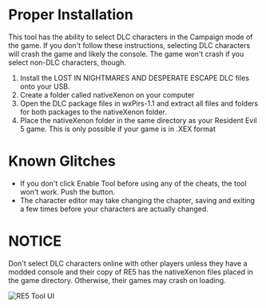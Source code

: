 # Proper Installation
This tool has the ability to select DLC characters in the Campaign mode of the game.
If you don't follow these instructions, selecting DLC characters will crash the game and likely the console.
The game won't crash if you select non-DLC characters, though.

1) Install the LOST IN NIGHTMARES AND DESPERATE ESCAPE DLC files onto your USB.
2) Create a folder called nativeXenon on your computer
3) Open the DLC package files in wxPirs-1.1 and extract all files and folders for both packages to the nativeXenon folder.
4) Place the nativeXenon folder in the same directory as your Resident Evil 5 game. This is only possible if your game is in .XEX format

# Known Glitches
* If you don't click Enable Tool before using any of the cheats, the tool won't work. Push the button.
* The character editor may take changing the chapter, saving and exiting a few times before your characters are actually changed.

# NOTICE
Don't select DLC characters online with other players unless they have a modded console and their copy of RE5 has the nativeXenon files placed in the game directory. Otherwise, their games may crash on loading.

![RE5 Tool UI](https://github.com/user-attachments/assets/f0224a07-11bf-4b4f-bf8b-ac699c82b1cf)
